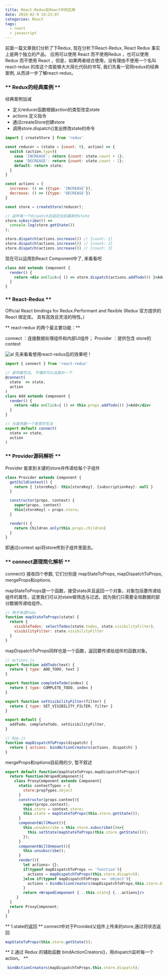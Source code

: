 ```yaml
---
title: React-Redux在React中的应用
date: 2019-02-9 19:23:07
categories: React
tags:
  - react
  - javascript
---
```

前面一篇文章我们分析了下Redux, 现在分析下React-Redux, React Redux 事实上是两个独立的产品， 
应用可以使用 React 而不使用Redux ，也可以使用 Redux 而不使用 React ，但是，如果两者结合使用，没有理由不使用一个名叫 react-redux 的库这个库能够大大简化代码的书写, <!--more--> 我们先看一官网redux的经典案例, 从而进一步了解react-redux。

### ** Redux的经典案例  ** ###
经典案例加减
+ 定义reducer函数根据action的类型改变state
+ actions 定义指令
+ 通过createStore创建store
+ 调用store.dispatch()发出修改state的命令

``` jsx
import { createStore } from 'redux'

const reducer = (state = {count: 0}, action) => {
  switch (action.type){
    case 'INCREASE': return {count: state.count + 1};
    case 'DECREASE': return {count: state.count - 1};
    default: return state;
  }
}

const actions = {
  increase: () => ({type: 'INCREASE'}),
  decrease: () => ({type: 'DECREASE'})
}

const store = createStore(reducer);

// 监听每一个dispatch后返回当前最新的state
store.subscribe(() =>
  console.log(store.getState())
);

store.dispatch(actions.increase()) // {count: 1}
store.dispatch(actions.increase()) // {count: 2}
store.dispatch(actions.increase()) // {count: 3}
```

现在可以运用到React Component中了, 来看看吧

``` jsx
class Add extends Component {
  render() {
    return <div onClick={ () => store.dispatch(actions.addTodo()) }>Add</div>
  }
}
```
### ** React-Redux ** ###
Official React bindings for Redux.Performant and flexible
(Redux 官方提供的 React 绑定库。 具有高效且灵活的特性。)

** react-redux 的两个最主要功能：**

connect ：连接数据处理组件和内部UI组件；
Provider ：提供包含 store的context

![al](/images/react-redux.png)
先来看看使用react-redux后的效果吧！

``` jsx
import { connect } from 'react-redux'

// 装饰器写法, 不懂的可以去脑补一下
@connect(
  state  => state,
  action
)
class Add extends Component {
  render() {
    return <div onClick={ () => this.props.addTodo()) }>Add</div>
  }
}

// 与装饰器一个意思的写法
export default connect(
  state => state,
  action
)
```

### ** Provider源码解析 ** ###
Provider 能拿到关键的store并传递给每个子组件

``` jsx
class Provider extends Component {
  getChildContext() {
    return { [storeKey]: this[storeKey], [subscriptionKey]: null }
  }

  constructor(props, context) {
    super(props, context)
    this[storeKey] = props.store;
  }

  render() {
    return Children.only(this.props.children)
  }
}
```
即通过context api将store传到子组件里面去。


### ** connect源理简化解析 ** ###
connect() 接收四个参数, 它们分别是 mapStateToProps, mapDispatchToProps, mergeProps和options.

mapStateToProps是一个函数，接受state并且返回一个对象，对象包括要传递给组件的属性，这里我们可以对state做筛选与过滤。因为我们只需要全局数据的部分数据传递给组件。

``` jsx
// 例子来源Todo
function mapStateToProps(state) {
  return {
    visibleTodos: selectTodos(state.todos, state.visibilityFilter),
    visibilityFilter: state.visibilityFilter
  }
}
```
mapDispatchToProps同样也是一个函数，返回要传递给组件的函数对象。

``` jsx
// actions.js
export function addTodo(text) {
  return { type: ADD_TODO, text }
}

export function completeTodo(index) {
  return { type: COMPLETE_TODO, index }
}

export function setVisibilityFilter(filter) {
  return { type: SET_VISIBILITY_FILTER, filter }
}

export default {
  addTodo, completeTodo, setVisibilityFilter,
}

// App.js
function mapDispatchToProps(dispatch) {
  return { actions: bindActionCreators(actions, dispatch) }
}
```

mergeProps和options目前用的少, 暂不叙述

``` jsx
export default function(mapStateToProps,mapDispatchToProps){
  return function(WrapedComponent){
    class ProxyComponent extends Component{
      static contextTypes = {
        store:propTypes.object
      }
      constructor(props,context){
        super(props,context);
        this.store = context.store;
        this.state = mapStateToProps(this.store.getState());
      }
      componentWillMount(){
        this.unsubscribe = this.store.subscribe(()=>{
          this.setState(mapStateToProps(this.store.getState()));
        });
      }
      componentWillUnmount(){
        this.unsubscribe();
      }
      render(){
        let actions= {};
        if(typeof mapDispatchToProps == 'function'){
          actions = mapDispatchToProps(this.store.disaptch);
        }else if(typeof mapDispatchToProps == 'object'){
          actions = bindActionCreators(mapDispatchToProps,this.store.dispatch);
        }
        return <WrapedComponent {...this.state} {...actions}/>
     }
  }
  return ProxyComponent;
 }
}
```
** 1.state的返回 **
connect中对于Provided父组件上传来的store,通过将状态返回

``` jsx
mapStateToProps(this.store.getState());
```
** 2.通过 Redux 的辅助函数 bindActionCreators()，用dispatch监听每一个action。 **

``` jsx
 bindActionCreators(mapDispatchToProps,this.store.dispatch);
```